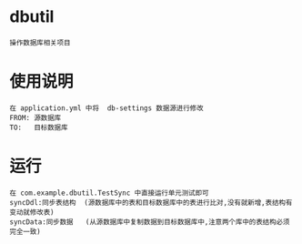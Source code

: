 # dbutil
    操作数据库相关项目


# 使用说明
    在 application.yml 中将  db-settings 数据源进行修改
    FROM: 源数据库
    TO:   目标数据库

# 运行
    在 com.example.dbutil.TestSync 中直接运行单元测试即可
    syncDdl:同步表结构  (源数据库中的表和目标数据库中的表进行比对,没有就新增,表结构有变动就修改表)
    syncData:同步数据   (从源数据库中复制数据到目标数据库中,注意两个库中的表结构必须完全一致)
    
